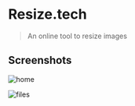 # Resize.tech

> An online tool to resize images

## Screenshots

![home](https://github.com/etienne-dldc/resize-dot-tech/blob/master/screenshots/home.png?raw=true)

![files](https://github.com/etienne-dldc/resize-dot-tech/blob/master/screenshots/files.png?raw=true)

